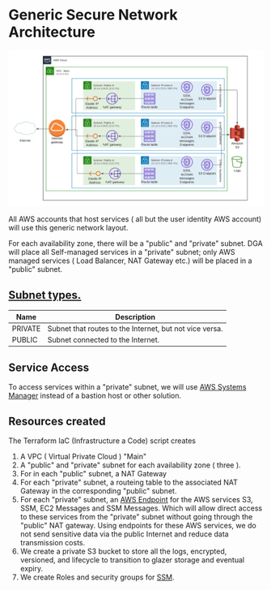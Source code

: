 # Generic Secure Network Architecture
![Alt text](/documentation/images/dga-network-pipeline.png?raw=true "Network Diagram")

All AWS accounts that host services ( all but the user identity AWS account) will use this generic network layout. 

For each availability zone, there will be a "public" and "private" subnet. DGA will place all Self-managed services in a "private" subnet; only AWS managed services ( Load Balancer, NAT Gateway etc.) will be placed in a "public" subnet.

## [Subnet types.](https://docs.aws.amazon.com/cdk/api/latest/docs/@aws-cdk_aws-ec2.SubnetType.html)
Name | Description
-----|------------
PRIVATE  | Subnet that routes to the Internet, but not vice versa.
PUBLIC   | Subnet connected to the Internet.

## Service Access
To access services within a "private" subnet, we will use [AWS Systems Manager](https://docs.aws.amazon.com/systems-manager/latest/userguide/create-ssm-doc.html) instead of a bastion host or other solution.

## Resources created
The Terraform IaC (Infrastructure a Code) script creates 
1. A VPC (  Virtual Private Cloud ) "Main"
2. A "public" and "private" subnet for each availability zone ( three ).
3. For in each "public" subnet, a NAT Gateway 
4. For each "private" subnet, a routeing table to the associated NAT Gateway in the corresponding "public" subnet. 
5. For each "private" subnet, an [AWS Endpoint](https://docs.aws.amazon.com/vpc/latest/privatelink/endpoint-service.html) for the AWS services S3, SSM, EC2 Messages and SSM Messages. Which will allow direct access to these services from the "private" subnet without going through the "public" NAT gateway. Using endpoints for these AWS services, we do not send sensitive data via the public Internet and reduce data transmission costs.
6. We create a private S3 bucket to store all the logs, encrypted, versioned, and lifecycle to transition to glazer storage and eventual expiry.
7. We create Roles and security groups for [SSM](https://docs.aws.amazon.com/systems-manager/latest/userguide/create-ssm-doc.html).

[^1]:[Diagram Source](https://lucid.app/lucidchart/invitations/accept/inv_217a3583-7d0e-45f3-b890-a897228feff0?viewport_loc=-387%2C-77%2C1664%2C870%2C2w9TLrWH43pa)

